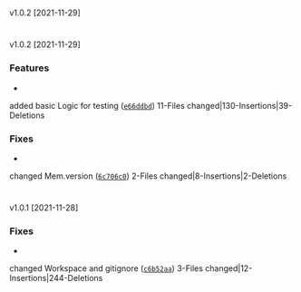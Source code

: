 #
v1.0.2
[2021-11-29]



#
v1.0.2
[2021-11-29]

### Features

*
added basic Logic for testing
([`e66ddbd`](https://github.com/Kaimodo/screeps21_kAI4/commit/e66ddbd1779d6f7d4a7e28343cbb24868a887d1d))
11-Files changed|130-Insertions|39-Deletions

### Fixes

*
changed Mem.version
([`6c706c0`](https://github.com/Kaimodo/screeps21_kAI4/commit/6c706c0dc826b57bbd4db21a9e1ba7d6c88d21bd))
2-Files changed|8-Insertions|2-Deletions

#
v1.0.1
[2021-11-28]


### Fixes

*
changed Workspace and gitignore
([`c6b52aa`](https://github.com/Kaimodo/screeps21_kAI4/commit/c6b52aa43bbaff75ff05d70eba5dfda8cb7e73f4))
3-Files changed|12-Insertions|244-Deletions

